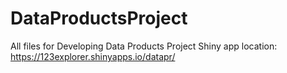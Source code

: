 DataProductsProject
===================

All files for Developing Data Products Project
Shiny app location: 
https://123explorer.shinyapps.io/datapr/
